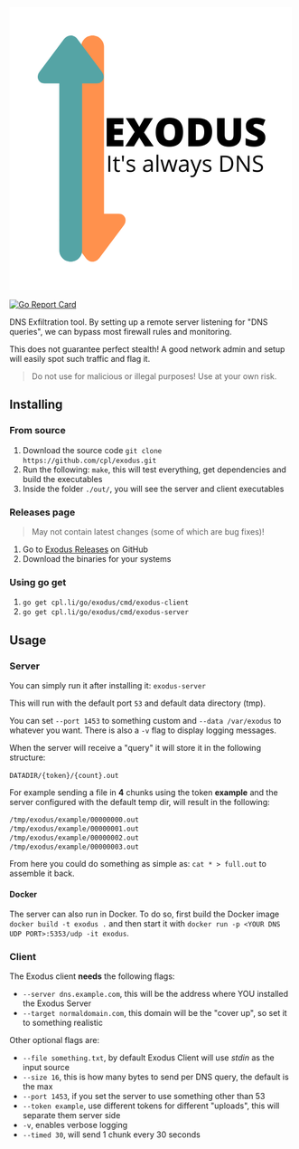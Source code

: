 ![Exodus](./logo.png)

[![Go Report Card](https://goreportcard.com/badge/github.com/cpl/exodus)](https://goreportcard.com/report/github.com/cpl/exodus)

DNS Exfiltration tool. By setting up a remote server listening for "DNS queries", we can bypass most firewall rules and monitoring.

This does not guarantee perfect stealth! A good network admin and setup will easily spot such traffic and flag it.

> Do not use for malicious or illegal purposes! Use at your own risk.

## Installing

### From source

1. Download the source code `git clone https://github.com/cpl/exodus.git`
2. Run the following: `make`, this will test everything, get dependencies and build the executables
3. Inside the folder `./out/`, you will see the server and client executables

### Releases page

> May not contain latest changes (some of which are bug fixes)!

1. Go to [Exodus Releases](https://github.com/cpl/exodus/releases) on GitHub
2. Download the binaries for your systems

### Using go get

1. `go get cpl.li/go/exodus/cmd/exodus-client`
2. `go get cpl.li/go/exodus/cmd/exodus-server`

## Usage

### Server

You can simply run it after installing it: `exodus-server`

This will run with the default port `53` and default data directory (tmp).

You can set `--port 1453` to something custom and `--data /var/exodus` to whatever you want. There is also a `-v` flag to display logging messages.

When the server will receive a "query" it will store it in the following structure:

`DATADIR/{token}/{count}.out`

For example sending a file in **4** chunks using the token **example** and the server configured with the default temp dir, will result in the following:

```text
/tmp/exodus/example/00000000.out
/tmp/exodus/example/00000001.out
/tmp/exodus/example/00000002.out
/tmp/exodus/example/00000003.out
```

From here you could do something as simple as: `cat * > full.out` to assemble it back.

#### Docker

The server can also run in Docker. To do so, first build the Docker image `docker build -t exodus .` and then start it with `docker run -p <YOUR DNS UDP PORT>:5353/udp -it exodus`.

### Client

The Exodus client **needs** the following flags:

* `--server dns.example.com`, this will be the address where YOU installed the Exodus Server
* `--target normaldomain.com`, this domain will be the "cover up", so set it to something realistic

Other optional flags are:

* `--file something.txt`, by default Exodus Client will use *stdin* as the input source
* `--size 16`, this is how many bytes to send per DNS query, the default is the max
* `--port 1453`, if you set the server to use something other than 53
* `--token example`, use different tokens for different "uploads", this will separate them server side
* `-v`, enables verbose logging
* `--timed 30`, will send 1 chunk every 30 seconds
